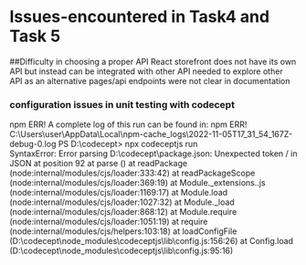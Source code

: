 # Issues-encountered in Task4 and Task 5


##Difficulty in choosing a proper API 
React storefront does not have its own API but instead can be integrated with other API
needed to explore other API as an alternative
pages/api endpoints were not clear in documentation



### configuration issues in unit testing with codecept
npm ERR! A complete log of this run can be found in:
npm ERR!     C:\Users\user\AppData\Local\npm-cache\_logs\2022-11-05T17_31_54_167Z-debug-0.log
PS D:\codecept> npx codeceptjs run   
SyntaxError: Error parsing D:\codecept\package.json: Unexpected token / in JSON at position 92
    at parse (<anonymous>)
    at readPackage (node:internal/modules/cjs/loader:333:42)
    at readPackageScope (node:internal/modules/cjs/loader:369:19)
    at Module._extensions..js (node:internal/modules/cjs/loader:1169:17)
    at Module.load (node:internal/modules/cjs/loader:1027:32)
    at Module._load (node:internal/modules/cjs/loader:868:12)
    at Module.require (node:internal/modules/cjs/loader:1051:19)
    at require (node:internal/modules/cjs/helpers:103:18)
    at loadConfigFile (D:\codecept\node_modules\codeceptjs\lib\config.js:156:26)
    at Config.load (D:\codecept\node_modules\codeceptjs\lib\config.js:95:16)
    
    
